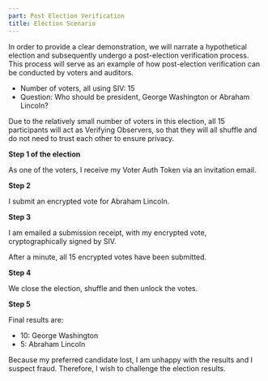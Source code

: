 ```yaml
---
part: Post Election Verification
title: Election Scenario
---
```


In order to provide a clear demonstration, we will narrate a hypothetical election and subsequently undergo a post-election verification process. This process will serve as an example of how post-election verification can be conducted by voters and auditors.

- Number of voters, all using SIV: 15
- Question: Who should be president, George Washington or Abraham Lincoln?

Due to the relatively small number of voters in this election, all 15 participants will act as Verifying Observers, so that they will all shuffle and do not need to trust each other to ensure privacy.

**Step 1 of the election**

As one of the voters, I receive my Voter Auth Token via an invitation email.

**Step 2**

I submit an encrypted vote for Abraham Lincoln.

**Step 3**

I am emailed a submission receipt, with my encrypted vote, cryptographically signed by SIV.

After a minute, all 15 encrypted votes have been submitted.

**Step 4**

We close the election, shuffle and then unlock the votes.

**Step 5**

Final results are:

- 10: George Washington
- 5: Abraham Lincoln

Because my preferred candidate lost, I am unhappy with the results and I suspect fraud. Therefore, I wish to challenge the election results.
